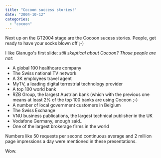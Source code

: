 ```yaml
---
title: "Cocoon success stories!"
date: "2004-10-12"
categories: 
  - "cocoon"
---
```


Next up on the GT2004 stage are the Cocoon sucess stories. People, get ready to have your socks blown off ;-)

I like Gianugo's first slide: _still skeptical about Cocoon? Those people are not:_

- A global 100 healthcare company
- The Swiss national TV network
- A 3K employees travel agent
- MyTV, a leading digital terrestrial technology provider
- A top 100 world bank
- RZB Group, the largest Austrian bank (which with the previous one means at least 2% of the top 100 banks are using Cocoon ;-)
- A number of local government customers in Belgium
- The Swiss Exchange
- VNU business publications, the largest technical publisher in the UK
- Vodafone Germany, enough said..
- One of the largest brokerage firms in the world

Numbers like 50 requests per second continuous average and 2 million page impressions a day were mentioned in these presentations.

Wow.
